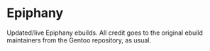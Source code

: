 # Epiphany
Updated/live Epiphany ebuilds. All credit goes to the original ebuild maintainers from the Gentoo repository, as usual.
